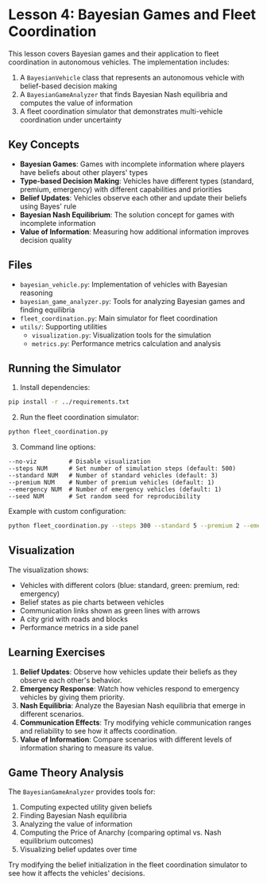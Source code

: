 # Lesson 4: Bayesian Games and Fleet Coordination

This lesson covers Bayesian games and their application to fleet coordination in autonomous vehicles. The implementation includes:

1. A `BayesianVehicle` class that represents an autonomous vehicle with belief-based decision making
2. A `BayesianGameAnalyzer` that finds Bayesian Nash equilibria and computes the value of information
3. A fleet coordination simulator that demonstrates multi-vehicle coordination under uncertainty

## Key Concepts

- **Bayesian Games**: Games with incomplete information where players have beliefs about other players' types
- **Type-based Decision Making**: Vehicles have different types (standard, premium, emergency) with different capabilities and priorities
- **Belief Updates**: Vehicles observe each other and update their beliefs using Bayes' rule
- **Bayesian Nash Equilibrium**: The solution concept for games with incomplete information
- **Value of Information**: Measuring how additional information improves decision quality

## Files

- `bayesian_vehicle.py`: Implementation of vehicles with Bayesian reasoning
- `bayesian_game_analyzer.py`: Tools for analyzing Bayesian games and finding equilibria
- `fleet_coordination.py`: Main simulator for fleet coordination
- `utils/`: Supporting utilities
  - `visualization.py`: Visualization tools for the simulation
  - `metrics.py`: Performance metrics calculation and analysis

## Running the Simulator

1. Install dependencies:
```bash
pip install -r ../requirements.txt
```

2. Run the fleet coordination simulator:
```bash
python fleet_coordination.py
```

3. Command line options:
```
--no-viz         # Disable visualization
--steps NUM      # Set number of simulation steps (default: 500)
--standard NUM   # Number of standard vehicles (default: 3)
--premium NUM    # Number of premium vehicles (default: 1)
--emergency NUM  # Number of emergency vehicles (default: 1)
--seed NUM       # Set random seed for reproducibility
```

Example with custom configuration:
```bash
python fleet_coordination.py --steps 300 --standard 5 --premium 2 --emergency 1
```

## Visualization

The visualization shows:
- Vehicles with different colors (blue: standard, green: premium, red: emergency)
- Belief states as pie charts between vehicles
- Communication links shown as green lines with arrows
- A city grid with roads and blocks
- Performance metrics in a side panel

## Learning Exercises

1. **Belief Updates**: Observe how vehicles update their beliefs as they observe each other's behavior.
2. **Emergency Response**: Watch how vehicles respond to emergency vehicles by giving them priority.
3. **Nash Equilibria**: Analyze the Bayesian Nash equilibria that emerge in different scenarios.
4. **Communication Effects**: Try modifying vehicle communication ranges and reliability to see how it affects coordination.
5. **Value of Information**: Compare scenarios with different levels of information sharing to measure its value.

## Game Theory Analysis

The `BayesianGameAnalyzer` provides tools for:

1. Computing expected utility given beliefs
2. Finding Bayesian Nash equilibria
3. Analyzing the value of information
4. Computing the Price of Anarchy (comparing optimal vs. Nash equilibrium outcomes)
5. Visualizing belief updates over time

Try modifying the belief initialization in the fleet coordination simulator to see how it affects the vehicles' decisions.